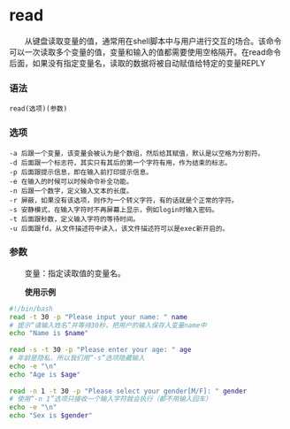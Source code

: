 # read

　　从键盘读取变量的值，通常用在shell脚本中与用户进行交互的场合。该命令可以一次读取多个变量的值，变量和输入的值都需要使用空格隔开。在read命令后面，如果没有指定变量名，读取的数据将被自动赋值给特定的变量REPLY

### 语法

```shell
read(选项)(参数)
```

### 选项

```shell
-a 后跟一个变量，该变量会被认为是个数组，然后给其赋值，默认是以空格为分割符。
-d 后面跟一个标志符，其实只有其后的第一个字符有用，作为结束的标志。
-p 后面跟提示信息，即在输入前打印提示信息。
-e 在输入的时候可以时候命令补全功能。
-n 后跟一个数字，定义输入文本的长度。
-r 屏蔽，如果没有该选项，则作为一个转义字符，有的话就是个正常的字符。
-s 安静模式，在输入字符时不再屏幕上显示，例如login时输入密码。
-t 后面跟秒数，定义输入字符的等待时间。
-u 后面跟fd，从文件描述符中读入，该文件描述符可以是exec新开启的。
```

### 参数

　　变量：指定读取值的变量名。

　　**使用示例**

```bash
#!/bin/bash 
read -t 30 -p "Please input your name: " name 
# 提示“请输入姓名”并等待30秒，把用户的输入保存入变量name中 
echo "Name is $name" 
 
read -s -t 30 -p "Please enter your age: " age 
# 年龄是隐私，所以我们用“-s”选项隐藏输入 
echo -e "\n" 
echo "Age is $age" 
 
read -n 1 -t 30 -p "Please select your gender[M/F]: " gender 
# 使用“-n 1”选项只接收一个输入字符就会执行（都不用输入回车） 
echo -e "\n" 
echo "Sex is $gender"
```
